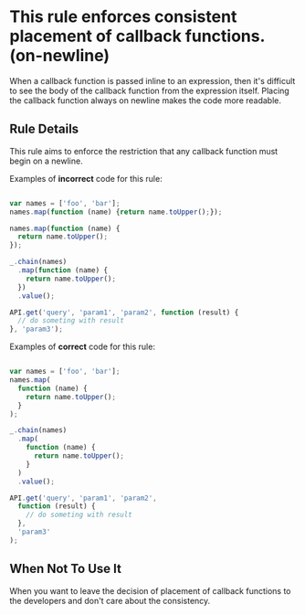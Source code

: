 # This rule enforces consistent placement of callback functions. (on-newline)

When a callback function is passed inline to an expression,
then it's difficult to see the body of the callback function from the expression itself.
Placing the callback function always on newline makes the code more readable.

## Rule Details

This rule aims to enforce the restriction that any callback function must begin on a newline.

Examples of **incorrect** code for this rule:

```js

var names = ['foo', 'bar'];
names.map(function (name) {return name.toUpper();});

names.map(function (name) {
  return name.toUpper();
});

_.chain(names)
  .map(function (name) {
    return name.toUpper();
  })
  .value();

API.get('query', 'param1', 'param2', function (result) {
  // do someting with result
}, 'param3');

```

Examples of **correct** code for this rule:

```js

var names = ['foo', 'bar'];
names.map(
  function (name) {
    return name.toUpper();
  }
);

_.chain(names)
  .map(
    function (name) {
      return name.toUpper();
    }
  )
  .value();

API.get('query', 'param1', 'param2',
  function (result) {
    // do someting with result
  },
  'param3'
);

```

## When Not To Use It

When you want to leave the decision of placement of callback functions to the developers and don't care about the consistency.
